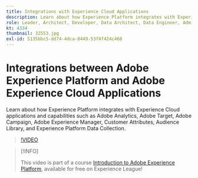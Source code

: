 ```yaml
---
title: Integrations with Experience Cloud Applications
description: Learn about how Experience Platform integrates with Experience Cloud applications and capabilities such as Adobe Analytics, Adobe Target, Adobe Campaign, Adobe Experience Manager, Customer Attributes, Audience Library, and Experience Platform Data Collection.
role: Leader, Architect, Developer, Data Architect, Data Engineer, Admin, User
kt: 4334
thumbnail: 32553.jpg
exl-id: 5135bbc5-dd74-4dca-8449-53f4f424c468
---
```

# Integrations between Adobe Experience Platform and Adobe Experience Cloud Applications

Learn about how Experience Platform integrates with Experience Cloud applications and capabilities such as Adobe Analytics, Adobe Target, Adobe Campaign, Adobe Experience Manager, Customer Attributes, Audience Library, and Experience Platform Data Collection.

>[!VIDEO](https://video.tv.adobe.com/v/32553?quality=12&learn=on)

>[!INFO]
>
> This video is part of a course [Introduction to Adobe Experience Platform](https://experienceleague.adobe.com/?recommended=ExperiencePlatform-U-1-2020.1), available for free on Experience League!


